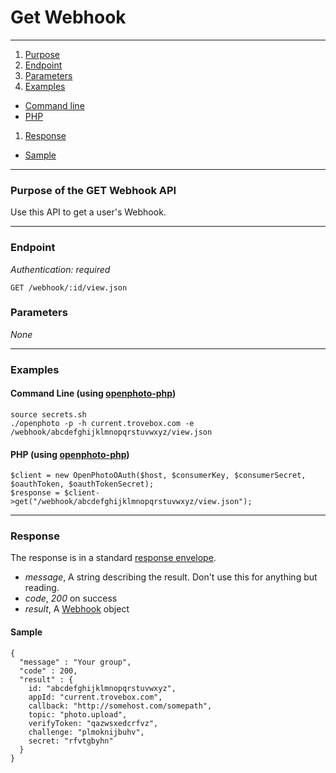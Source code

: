 Get Webhook
=======================


----------------------------------------

1. [Purpose][purpose]
1. [Endpoint][endpoint]
1. [Parameters][parameters]
1. [Examples][examples]
  * [Command line][example-cli]
  * [PHP][example-php]
1. [Response][response]
  * [Sample][sample]

----------------------------------------

<a name="purpose"></a>
### Purpose of the GET Webhook API

Use this API to get a user's Webhook.

----------------------------------------

<a name="endpoint"></a>
### Endpoint

_Authentication: required_

    GET /webhook/:id/view.json

<a name="parameters"></a>
### Parameters

_None_

----------------------------------------

<a name="examples"></a>
### Examples

<a name="example-cli"></a>
#### Command Line (using [openphoto-php][openphoto-php])

    source secrets.sh
    ./openphoto -p -h current.trovebox.com -e /webhook/abcdefghijklmnopqrstuvwxyz/view.json

<a name="example-php"></a>
#### PHP (using [openphoto-php][openphoto-php])

    $client = new OpenPhotoOAuth($host, $consumerKey, $consumerSecret, $oauthToken, $oauthTokenSecret);
    $response = $client->get("/webhook/abcdefghijklmnopqrstuvwxyz/view.json");

----------------------------------------

<a name="response"></a>
### Response

The response is in a standard [response envelope](http://theopenphotoproject.org/documentation/api/Envelope).

* _message_, A string describing the result. Don't use this for anything but reading.
* _code_, _200_ on success
* _result_, A [Webhook][Webhook] object

<a name="sample"></a>
#### Sample

    {
      "message" : "Your group",
      "code" : 200,
      "result" : {
        id: "abcdefghijklmnopqrstuvwxyz",
        appId: "current.trovebox.com",
        callback: "http://somehost.com/somepath",
        topic: "photo.upload",
        verifyToken: "qazwsxedcrfvz",
        challenge: "plmoknijbuhv",
        secret: "rfvtgbyhn"
      }
    }


[Webhook]: http://theopenphotoproject.org/documentation/schemas/Webhook
[purpose]: #purpose
[endpoint]: #endpoint
[parameters]: #parameters
[examples]: #examples
[example-cli]: #example-cli
[example-php]: #example-php
[response]: #response
[sample]: #sample
[openphoto-php]: https://github.com/photo/openphoto-php
